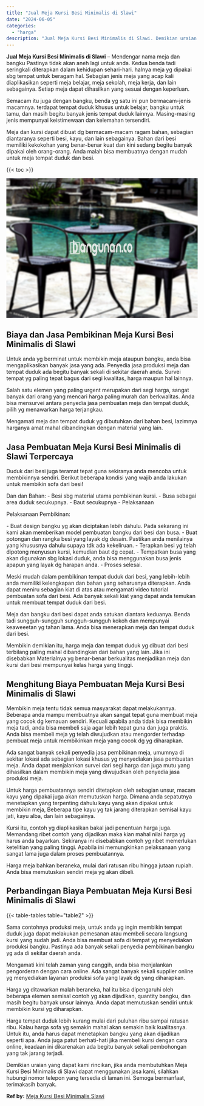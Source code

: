 ```yaml
---
title: "Jual Meja Kursi Besi Minimalis di Slawi"
date: "2024-06-05"
categories: 
  - "harga"
description: "Jual Meja Kursi Besi Minimalis di Slawi. Demikian uraian yang dapat kami rincikan, jika anda membutuhkan Meja Kursi Besi Minimalis di Slawi dapat menggunakan..."
---
```


**Jual Meja Kursi Besi Minimalis di Slawi** – Mendengar nama meja dan bangku Pastinya tidak akan aneh lagi untuk anda. Kedua benda tadi seringkali diterapkan dalam kehidupan sehari-hari. halnya meja yg dipakai sbg tempat untuk beragam hal. Sebagian jenis meja yang acap kali diaplikasikan seperti meja belajar, meja sekolah, meja kerja, dan lain sebagainya. Setiap meja dapat dihasilkan yang sesuai dengan keperluan.

Semacam itu juga dengan bangku, benda yg satu ini pun bermacam-jenis macamnya. terdapat tempat duduk khusus untuk belajar, bangku untuk tamu, dan masih begitu banyak jenis tempat duduk lainnya. Masing-masing jenis mempunyai keistimewaan dan kelemahan tersendiri.

Meja dan kursi dapat dibuat dg bermacam-macam ragam bahan, sebagian diantaranya seperti besi, kayu, dan lain sebagainya. Bahan dari besi memiliki kekokohan yang benar-benar kuat dan kini sedang begitu banyak dipakai oleh orang-orang. Anda malah bisa membuatnya dengan mudah untuk meja tempat duduk dan besi.

{{< toc >}}

![Jual Meja Kursi Besi Minimalis di Slawi](/images/jual-meja-besi-murah21.png)

## Biaya dan Jasa Pembikinan Meja Kursi Besi Minimalis di Slawi

Untuk anda yg berminat untuk membikin meja ataupun bangku, anda bisa mengaplikasikan banyak jasa yang ada. Penyedia jasa produksi meja dan tempat duduk ada begitu banyak sekali di sekitar daerah anda. Survei tempat yg paling tepat bagus dari segi kwalitas, harga maupun hal lainnya.

Salah satu elemen yang paling urgent merupakan dari segi harga, sangat banyak dari orang yang mencari harga paling murah dan berkwalitas. Anda bisa mensurvei antara penyedia jasa pembuatan meja dan tempat duduk, pilih yg menawarkan harga terjangkau.

Mengamati meja dan tempat duduk yg dibutuhkan dari bahan besi, lazimnya harganya amat mahal dibandingkan dengan material yang lain.

## Jasa Pembuatan Meja Kursi Besi Minimalis di Slawi Terpercaya

Duduk dari besi juga teramat tepat guna sekiranya anda mencoba untuk membikinnya sendiri. Berikut beberapa kondisi yang wajib anda lakukan untuk membikin sofa dari besi!

Dan dan Bahan: - Besi sbg material utama pembikinan kursi. - Busa sebagai area duduk secukupnya. - Baut secukupnya - Pelaksanaan

Pelaksanaan Pembikinan:

\- Buat design bangku yg akan diciptakan lebih dahulu. Pada sekarang ini kami akan memberikan model pembuatan bangku dari besi dan busa. - Buat potongan dan rangka besi yang layak dg desain. Pastikan anda menilainya yang khususnya dahulu supaya tdk ada kekeliruan. - Terapkan besi yg telah dipotong menyusun kursi, kemudian baut dg cepat. - Tempatkan busa yang akan digunakan sbg lokasi duduk, anda bisa menggunakan busa jenis apapun yang layak dg harapan anda. - Proses selesai.

Meski mudah dalam pembikinan tempat duduk dari besi, yang lebih-lebih anda memiliki kelengkapan dan bahan yang seharusnya diterapkan. Anda dapat meniru sebagian kiat di atas atau mengamati video tutorial pembuatan sofa dari besi. Ada banyak sekali kiat yang dapat anda temukan untuk membuat tempat duduk dari besi.

Meja dan bangku dari besi dapat anda satukan diantara keduanya. Benda tadi sungguh-sungguh sungguh-sungguh kokoh dan mempunyai keaweeetan yg tahan lama. Anda bisa menerapkan meja dan tempat duduk dari besi.

Membikin demikian itu, harga meja dan tempat duduk yg dibuat dari besi terbilang paling mahal dibandingkan dari bahan yang lain. Jika ini disebabkan Materialnya yg benar-benar berkualitas menjadikan meja dan kursi dari besi mempunyai kelas harga yang tinggi.

## Menghitung Biaya Pembuatan Meja Kursi Besi Minimalis di Slawi

Membikin meja tentu tidak semua masyarakat dapat melakukannya. Beberapa anda mampu membuatnya akan sangat tepat guna membuat meja yang cocok dg kemauan sendiri. Kecuali apabila anda tidak bisa membikin meja tadi, anda bisa membeli saja agar lebih tepat guna dan juga praktis. Anda bisa membeli meja yg telah diwujudkan atau mengorder terhadap pembuat meja untuk membikinkan meja yang cocok dg yg diharapkan.

Ada sangat banyak sekali penyedia jasa pembikinan meja, umumnya di sekitar lokasi ada sebagian lokasi khusus yg menyediakan jasa pembuatan meja. Anda dapat menjalankan survei dari segi harga dan juga mutu yang dihasilkan dalam membikin meja yang diwujudkan oleh penyedia jasa produksi meja.

Untuk harga pembuatannya sendiri ditetapkan oleh sebagian unsur, macam kayu yang dipakai juga akan memutuskan harga. Dimana anda sepatutnya menetapkan yang terpenting dahulu kayu yang akan dipakai untuk membikin meja, Beberapa tipe kayu yg tak jarang diterapkan semisal kayu jati, kayu alba, dan lain sebagainya.

Kursi itu, contoh yg diaplikasikan bakal jadi penentuan harga juga. Memandang ribet contoh yang dijadikan maka kian mahal nilai harga yg harus anda bayarkan. Sekiranya ini disebabkan contoh yg ribet memerlukan ketelitian yang paling tinggi. Apabila ini memungkinkan pelaksanaan yang sangat lama juga dalam proses pembuatannya.

Harga meja bahkan beraneka, mulai dari ratusan ribu hingga jutaan rupiah. Anda bisa memutuskan sendiri meja yg akan dibeli.

## Perbandingan Biaya Pembuatan Meja Kursi Besi Minimalis di Slawi

{{< table-tables table="table2" >}}

Sama contohnya produksi meja, untuk anda yg ingin membikin tempat duduk juga dapat melakukan pemesanan atau membeli secara langsung kursi yang sudah jadi. Anda bisa membuat sofa di tempat yg menyediakan produksi bangku. Pastinya ada banyak sekali penyedia pembikinan bangku yg ada di sekitar daerah anda.

Mengamati kini telah zaman yang canggih, anda bisa menjalankan pengorderan dengan cara online. Ada sangat banyak sekali supplier online yg menyediakan layanan produksi sofa yang layak dg yang diharapkan.

Harga yg ditawarkan malah beraneka, hal itu bisa dipengaruhi oleh beberapa elemen semisal contoh yg akan dijadikan, quantity bangku, dan masih begitu banyak unsur lainnya. Anda dapat memutuskan sendiri untuk membikin kursi yg diharapkan.

Harga tempat duduk lebih kurang mulai dari puluhan ribu sampai ratusan ribu. Kalau harga sofa yg semakin mahal akan semakin baik kualitasnya. Untuk itu, anda harus dapat menetapkan bangku yang akan dijadikan seperti apa. Anda juga patut berhati-hati jika membeli kursi dengan cara online, keadaan ini dikarenakan ada begitu banyak sekali pembohongan yang tak jarang terjadi.

Demikian uraian yang dapat kami rincikan, jika anda membutuhkan Meja Kursi Besi Minimalis di Slawi dapat menggunakan jasa kami, silahkan hubungi nomor telepon yang tersedia di laman ini. Semoga bermanfaat, terimakasih banyak.

**Ref by:** [Meja Kursi Besi Minimalis Slawi](https://id.wikipedia.org/wiki/Meja)
